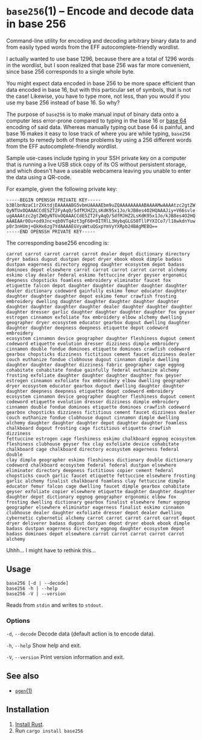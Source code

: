 # `base256`(1) – Encode and decode data in base 256

Command-line utility for encoding and decoding arbitrary binary data
to and from easily typed words from the EFF autocomplete-friendly wordlist.

I actually wanted to use base 1296, because there are a total of 1296
words in the wordlist, but I soon realized that base 256 was far more
convenient, since base 256 corresponds to a single whole byte.

You might expect data encoded in base 256 to be more space efficient
than data encoded in base 16, but with this particular set of symbols,
that is not the case! Likewise, you have to type more, not less, than
you would if you use my base 256 instead of base 16. So why?

The purpose of `base256` is to make manual input of binary data
onto a computer less error-prone compared to typing in the base 16 or
[base 64](https://en.wikipedia.org/wiki/Base64) encoding of said data.
Whereas manually typing out base 64 is painful, and base 16 makes it
easy to lose track of where you are while typing, `base256` attempts
to remedy both of these problems by using a 256 different words from
the EFF autocomplete-friendly wordlist.

Sample use-cases include typing in your SSH private key on a computer
that is running a live USB stick copy of its OS without persistent
storage, and which doesn't have a useable webcamera leaving you
unable to enter the data using a QR-code.

For example, given the following private key:

    -----BEGIN OPENSSH PRIVATE KEY-----
    b3BlbnNzaC1rZXktdjEAAAAABG5vbmUAAAAEbm9uZQAAAAAAAAABAAAAMwAAAAtzc2gtZW
    QyNTUxOQAAACCdE5ZT2FyAqO/5dfMJHZ2LsKdK95x1Jo/kJB8es4O2HQAAAJiy+V66svle
    ugAAAAtzc2gtZWQyNTUxOQAAACCdE5ZT2FyAqO/5dfMJHZ2LsKdK95x1Jo/kJB8es4O2HQ
    AAAEAAr0Ou+od9Jnc+qb0VTq4zt3gF60+0ITRlL3HybqGLG50TllPYXICo7/l18wkdnYuw
    p0r3nHUmj+QkHx6zg7YdAAAAEGVyaWtuQGxpYmVyYXRpb24BAgMEBQ==
    -----END OPENSSH PRIVATE KEY-----

The corresponding base256 encoding is:

    carrot carrot carrot carrot carrot dealer depot dictionary directory
    dryer badass dugout dustpan depot dryer ebook ebook dimple badass
    dustpan eagerness directory eggnog daughter ecosystem depot badass
    dominoes depot elsewhere carrot carrot carrot carrot carrot alchemy
    eskimo clay dealer federal eskimo fettuccine dryer geyser ergonomic
    deepness chopsticks foamless embroidery eliminator faucet fox
    etiquette falcon depot daughter daughter daughter daughter daughter
    dealer dictionary codeword gainfully eskimo femur educator daughter
    daughter daughter daughter depot eskimo femur crawfish frosting
    embroidery dwelling daughter daughter daughter daughter daughter
    daughter daughter daughter daughter dealer daughter daughter daughter
    daughter dresser garlic daughter daughter daughter daughter fox geyser
    estrogen cinnamon exfoliate fox embroidery elbow alchemy dwelling
    geographer dryer ecosystem educator gearbox dugout dwelling daughter
    daughter daughter deepness deepness etiquette depot codeword embroidery
    ecosystem cinnamon device geographer daughter fleshiness dugout cement
    codeword etiquette evolution dresser dizziness dimple embroidery
    cinnamon double fondue dominoes etiquette dominoes crawfish codeword
    gearbox chopsticks dizziness fictitious cement faucet dizziness dealer
    couch euthanize fondue clubhouse dugout cinnamon dimple dwelling
    daughter daughter daughter dizziness fabric geographer cage eggnog
    cohabitate cohabitate fondue gainfully federal euthanize alchemy
    frosting exfoliate daughter daughter daughter daughter fox geyser
    estrogen cinnamon exfoliate fox embroidery elbow dwelling geographer
    dryer ecosystem educator gearbox dugout dwelling daughter daughter
    daughter deepness deepness etiquette depot codeword embroidery
    ecosystem cinnamon device geographer daughter fleshiness dugout cement
    codeword etiquette evolution dresser dizziness dimple embroidery
    cinnamon double fondue dominoes etiquette dominoes crawfish codeword
    gearbox chopsticks dizziness fictitious cement faucet dizziness dealer
    couch euthanize fondue clubhouse dugout cinnamon dimple dwelling
    alchemy daughter daughter daughter depot daughter daughter foamless
    chalkboard dugout frosting cage fictitious etiquette crawfish dizziness
    fettuccine estrogen cage fleshiness eskimo chalkboard eggnog ecosystem
    fleshiness clubhouse geyser fox clay exfoliate device cohabitate
    chalkboard cage chalkboard directory ecosystem eagerness federal double
    clay dimple geographer eskimo fleshiness dictionary double dictionary
    codeword chalkboard ecosystem federal federal dustpan elsewhere
    eliminator directory deepness fictitious copier cement federal
    chopsticks couch garlic faucet etiquette fettuccine elsewhere frosting
    garlic alchemy finalist chalkboard foamless clay fettuccine dimple
    educator femur falcon cage dwelling faucet dimple gearbox cohabitate
    geyser exfoliate copier elsewhere etiquette daughter daughter daughter
    daughter depot dictionary eggnog geographer ergonomic elbow fox
    frosting dwelling dictionary gearbox finalist elsewhere femur eggnog
    geographer elsewhere eliminator eagerness finalist eskimo cinnamon
    clubhouse dealer daughter exfoliate dresser depot dealer dwelling
    cybernetic cybernetic alchemy carrot carrot carrot carrot carrot depot
    dryer deliverer badass dugout dustpan depot dryer ebook ebook dimple
    badass dustpan eagerness directory eggnog daughter ecosystem depot
    badass dominoes depot elsewhere carrot carrot carrot carrot carrot
    alchemy 

Uhhh... I might have to rethink this...

## Usage

```
base256 [-d | --decode]
base256 -h | --help
base256 -V | --version
```

Reads from `stdin` and writes to `stdout`.

### Options

`-d`, `--decode` Decode data (default action is to encode data).

`-h`, `--help` Show help and exit.

`-V`, `--version` Print version information and exit.

## See also

* [`pgen`(1)](https://crates.io/crates/pgen)

## Installation

1. [Install Rust](https://www.rust-lang.org/en-US/install.html).
2. Run `cargo install base256`
